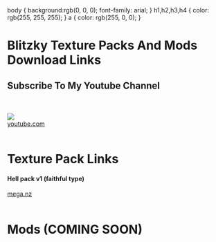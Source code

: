 <!DOCTYPE html>
<html lang="en">
<head>
    body {
background:rgb(0, 0, 0);
font-family: arial;
}
h1,h2,h3,h4 {
color: rgb(255, 255, 255);
}
a {
color: rgb(255, 0, 0);
}
    <title>Blitzky Club</title><br>
    <h1>Blitzky Texture Packs And Mods Download Links</h1>
    <meta Charset="UTF-8">
    <meta name="viewport" content="width=device-width, initial-scale=1.0">
    <meta http-equiv="X-UA-Compatible" content="ie=edge">
    <link href="main.css" rel="stylesheet" />
</head>
<body>
    <h2><strong>Subscribe To My Youtube Channel</strong></h2><br>
    <br><img src="https://yt3.ggpht.com/a-/AAuE7mCbKRykpj6sjyi5iKW0xaB0tBkr763SUye8YQ=s100-mo-c-c0xffffffff-rj-k-no"><br>                         <a href="https://www.youtube.com/c/blitzky">youtube.com</a><br><br>    
    <h1><strong>Texture Pack Links</strong></h1>
    <h4><strong>Hell pack v1 (faithful type)</strong></h4><a href="https://mega.nz/#!mjpXDYoA!GSO0bhilNy4267Hb1bBoEHUM_1RbXtf72wCfdrohd1Q"> mega.nz</a><br><br>
    <h1><strong>Mods (COMING SOON)</strong></h1><br> 
    <script src="index.js"></script>
    <script> href="index.html"</script>

</body>  

</html>

